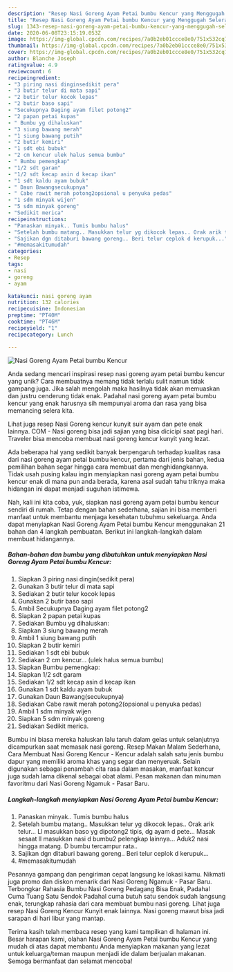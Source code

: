 ```yaml
---
description: "Resep Nasi Goreng Ayam Petai bumbu Kencur yang Menggugah Selera"
title: "Resep Nasi Goreng Ayam Petai bumbu Kencur yang Menggugah Selera"
slug: 1343-resep-nasi-goreng-ayam-petai-bumbu-kencur-yang-menggugah-selera
date: 2020-06-08T23:15:19.053Z
image: https://img-global.cpcdn.com/recipes/7a0b2eb01ccce8e0/751x532cq70/nasi-goreng-ayam-petai-bumbu-kencur-foto-resep-utama.jpg
thumbnail: https://img-global.cpcdn.com/recipes/7a0b2eb01ccce8e0/751x532cq70/nasi-goreng-ayam-petai-bumbu-kencur-foto-resep-utama.jpg
cover: https://img-global.cpcdn.com/recipes/7a0b2eb01ccce8e0/751x532cq70/nasi-goreng-ayam-petai-bumbu-kencur-foto-resep-utama.jpg
author: Blanche Joseph
ratingvalue: 4.9
reviewcount: 6
recipeingredient:
- "3 piring nasi dinginsedikit pera"
- "3 butir telur di mata sapi"
- "2 butir telur kocok lepas"
- "2 butir baso sapi"
- "Secukupnya Daging ayam filet potong2"
- "2 papan petai kupas"
- " Bumbu yg dihaluskan"
- "3 siung bawang merah"
- "1 siung bawang putih"
- "2 butir kemiri"
- "1 sdt ebi bubuk"
- "2 cm kencur ulek halus semua bumbu"
- " Bumbu pemengkap"
- "1/2 sdt garam"
- "1/2 sdt kecap asin d kecap ikan"
- "1 sdt kaldu ayam bubuk"
- " Daun Bawangsecukupnya"
- " Cabe rawit merah potong2opsional u penyuka pedas"
- "1 sdm minyak wijen"
- "5 sdm minyak goreng"
- "Sedikit merica"
recipeinstructions:
- "Panaskan minyak.. Tumis bumbu halus"
- "Setelah bumbu matang.. Masukkan telur yg dikocok lepas.. Orak arik telur... Ll masukkan baso yg dipotong2 tipis, dg ayam d pete... Masak sesaat ll masukkan nasi d bumbu2 pelengkap lainnya... Aduk2 nasi hingga matang. D bumbu tercampur rata.."
- "Sajikan dgn ditaburi bawang goreng.. Beri telur ceplok d kerupuk..."
- "#memasakitumudah"
categories:
- Resep
tags:
- nasi
- goreng
- ayam

katakunci: nasi goreng ayam 
nutrition: 132 calories
recipecuisine: Indonesian
preptime: "PT40M"
cooktime: "PT46M"
recipeyield: "1"
recipecategory: Lunch

---
```



![Nasi Goreng Ayam Petai bumbu Kencur](https://img-global.cpcdn.com/recipes/7a0b2eb01ccce8e0/751x532cq70/nasi-goreng-ayam-petai-bumbu-kencur-foto-resep-utama.jpg)

Anda sedang mencari inspirasi resep nasi goreng ayam petai bumbu kencur yang unik? Cara membuatnya memang tidak terlalu sulit namun tidak gampang juga. Jika salah mengolah maka hasilnya tidak akan memuaskan dan justru cenderung tidak enak. Padahal nasi goreng ayam petai bumbu kencur yang enak harusnya sih mempunyai aroma dan rasa yang bisa memancing selera kita.

Lihat juga resep Nasi Goreng kencur kunyit suir ayam dan pete enak lainnya. COM - Nasi goreng bisa jadi sajian yang bisa dicicipi saat pagi hari. Traveler bisa mencoba membuat nasi goreng kencur kunyit yang lezat.

Ada beberapa hal yang sedikit banyak berpengaruh terhadap kualitas rasa dari nasi goreng ayam petai bumbu kencur, pertama dari jenis bahan, kedua pemilihan bahan segar hingga cara membuat dan menghidangkannya. Tidak usah pusing kalau ingin menyiapkan nasi goreng ayam petai bumbu kencur enak di mana pun anda berada, karena asal sudah tahu triknya maka hidangan ini dapat menjadi suguhan istimewa.


Nah, kali ini kita coba, yuk, siapkan nasi goreng ayam petai bumbu kencur sendiri di rumah. Tetap dengan bahan sederhana, sajian ini bisa memberi manfaat untuk membantu menjaga kesehatan tubuhmu sekeluarga. Anda dapat menyiapkan Nasi Goreng Ayam Petai bumbu Kencur menggunakan 21 bahan dan 4 langkah pembuatan. Berikut ini langkah-langkah dalam membuat hidangannya.

<!--inarticleads1-->

##### Bahan-bahan dan bumbu yang dibutuhkan untuk menyiapkan Nasi Goreng Ayam Petai bumbu Kencur:

1. Siapkan 3 piring nasi dingin(sedikit pera)
1. Gunakan 3 butir telur di mata sapi
1. Sediakan 2 butir telur kocok lepas
1. Gunakan 2 butir baso sapi
1. Ambil Secukupnya Daging ayam filet potong2
1. Siapkan 2 papan petai kupas
1. Sediakan  Bumbu yg dihaluskan:
1. Siapkan 3 siung bawang merah
1. Ambil 1 siung bawang putih
1. Siapkan 2 butir kemiri
1. Sediakan 1 sdt ebi bubuk
1. Sediakan 2 cm kencur... (ulek halus semua bumbu)
1. Siapkan  Bumbu pemengkap:
1. Siapkan 1/2 sdt garam
1. Sediakan 1/2 sdt kecap asin d kecap ikan
1. Gunakan 1 sdt kaldu ayam bubuk
1. Gunakan  Daun Bawang(secukupnya)
1. Sediakan  Cabe rawit merah potong2(opsional u penyuka pedas)
1. Ambil 1 sdm minyak wijen
1. Siapkan 5 sdm minyak goreng
1. Sediakan Sedikit merica.


Bumbu ini biasa mereka haluskan lalu taruh dalam gelas untuk selanjutnya dicampurkan saat memasak nasi goreng. Resep Makan Malam Sederhana, Cara Membuat Nasi Goreng Kencur - Kencur adalah salah satu jenis bumbu dapur yang memiliki aroma khas yang segar dan menyeruak. Selain digunakan sebagai penambah cita rasa dalam masakan, manfaat kencur juga sudah lama dikenal sebagai obat alami. Pesan makanan dan minuman favoritmu dari Nasi Goreng Ngamuk - Pasar Baru. 

<!--inarticleads2-->

##### Langkah-langkah menyiapkan Nasi Goreng Ayam Petai bumbu Kencur:

1. Panaskan minyak.. Tumis bumbu halus
1. Setelah bumbu matang.. Masukkan telur yg dikocok lepas.. Orak arik telur... Ll masukkan baso yg dipotong2 tipis, dg ayam d pete... Masak sesaat ll masukkan nasi d bumbu2 pelengkap lainnya... Aduk2 nasi hingga matang. D bumbu tercampur rata..
1. Sajikan dgn ditaburi bawang goreng.. Beri telur ceplok d kerupuk...
1. #memasakitumudah


Pesannya gampang dan pengiriman cepat langsung ke lokasi kamu. Nikmati juga promo dan diskon menarik dari Nasi Goreng Ngamuk - Pasar Baru. Terbongkar Rahasia Bumbu Nasi Goreng Pedagang Bisa Enak, Padahal Cuma Tuang Satu Sendok Padahal cuma butuh satu sendok sudah langsung enak, terungkap rahasia dari cara membuat bumbu nasi goreng. Lihat juga resep Nasi Goreng Kencur Kunyit enak lainnya. Nasi goreng mawut bisa jadi sarapan di hari libur yang mantap. 

Terima kasih telah membaca resep yang kami tampilkan di halaman ini. Besar harapan kami, olahan Nasi Goreng Ayam Petai bumbu Kencur yang mudah di atas dapat membantu Anda menyiapkan makanan yang lezat untuk keluarga/teman maupun menjadi ide dalam berjualan makanan. Semoga bermanfaat dan selamat mencoba!

